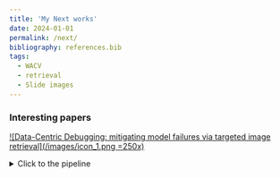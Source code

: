 ```yaml
---
title: 'My Next works'
date: 2024-01-01
permalink: /next/
bibliography: references.bib
tags:
  - WACV
  - retrieval
  - Slide images
---
```


### Interesting papers

 [![Data-Centric Debugging: mitigating model failures via targeted image retrieval](/images/icon_1.png =250x)](https://openaccess.thecvf.com/content/WACV2024/papers/Singla_Data-Centric_Debugging_Mitigating_Model_Failures_via_Targeted_Image_Retrieval_WACV_2024_paper.pdf)


<details>
  <summary>Click to the pipeline</summary>
&emsp; 
	
Data-Centric Debugging: mitigating model failures via targeted image retrieval


<p align="center">
  <img src="/images/icon_1.png" height="125" alt="model architecture for the first stage, BLIP text encoder finetuning">
</p>


&emsp; 
</details>  
